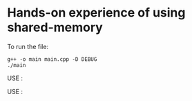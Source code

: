 # Hands-on experience of using shared-memory

To run the file:
```
g++ -o main main.cpp -D DEBUG
./main
```

USE :  

USE :  

